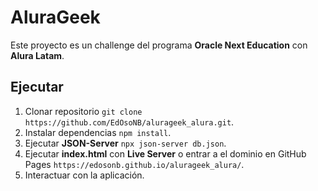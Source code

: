 <h1>AluraGeek</h1>
<p>Este proyecto es un challenge del programa <b>Oracle Next Education</b> con <b>Alura Latam</b>.</p>

## Ejecutar
1. Clonar repositorio `git clone https://github.com/EdOsoNB/alurageek_alura.git`.
2. Instalar dependencias `npm install`.
3. Ejecutar **JSON-Server** `npx json-server db.json`.
4. Ejecutar **index.html** con **Live Server** o entrar a el dominio en GitHub Pages `https://edosonb.github.io/alurageek_alura/`.
5. Interactuar con la aplicación.